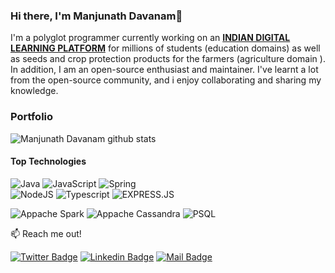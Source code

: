 ### Hi there, I'm Manjunath Davanam👋

I'm a polyglot programmer currently working on an [**INDIAN DIGITAL LEARNING PLATFORM**](https://sunbird.org) for millions of students (education domains) as well as seeds and crop protection products for the farmers (agriculture domain ). In addition, I am an open-source enthusiast and maintainer. I've learnt a lot from the open-source community, and i enjoy collaborating and sharing my knowledge.


### Portfolio

![Manjunath Davanam github stats](https://github-readme-stats.vercel.app/api?username=manjudr&show_icons=true&theme=dark&hide=stars,issues)

<!-- ![solarized-dark](https://github-readme-stats.vercel.app/api?username=manjudr&show_icons=true&hide=contribs,prs&cache_seconds=86400&theme=solarized-dark) -->

<!-- ![Top Langs](https://github-readme-stats.vercel.app/api/top-langs/?username=manjudr&theme=dracula) -->


#### Top Technologies

<!-- TODO: Make technologies links takes you to repositories -->

<img alt="Java" src="https://img.shields.io/badge/java-%23ED8B00.svg?&style=for-the-badge&logo=java&logoColor=white"/> <img alt="JavaScript" src="https://img.shields.io/badge/javascript%20-%23323330.svg?&style=for-the-badge&logo=javascript&logoColor=%23F7DF1E"/>
<img alt="Spring" src="https://img.shields.io/badge/Scala-DC322F?style=for-the-badge&logo=scala&logoColor=white"/>	
<img alt="NodeJS" src="https://img.shields.io/badge/node.js%20-%2343853D.svg?&style=for-the-badge&logo=node.js&logoColor=white"/> 
<img alt="Typescript" src="https://img.shields.io/badge/TypeScript-007ACC?style=for-the-badge&logo=typescript&logoColor=white"/> 
<img alt="EXPRESS.JS" src="https://img.shields.io/badge/Express.js-404D59?style=for-the-badge"/> 

<img alt="Appache Spark" src="https://img.shields.io/badge/-Apache%20Spark-red?style=for-the-badge&logo=apache%20spark&logoColor=white"/> <img alt = "Appache Cassandra" src="https://img.shields.io/badge/-Apache%20Cassandra-0769AD?style=for-the-badge&logo=apache%20cassandra&logoColor=white"/> <img alt ="PSQL" src="https://img.shields.io/badge/PostgreSQL-316192?style=for-the-badge&logo=postgresql&logoColor=white"/>




:mailbox: Reach me out!

[![Twitter Badge](https://img.shields.io/badge/-@Manju-1ca0f1?style=flat&labelColor=1ca0f1&logo=twitter&logoColor=white&link=https://twitter.com/BeingDavanam)](https://twitter.com/BeingDavanam) [![Linkedin Badge](https://img.shields.io/badge/-@Manju-0e76a8?style=flat&labelColor=0e76a8&logo=linkedin&logoColor=white)](https://www.linkedin.com/in/manjunathdr/) [![Mail Badge](https://img.shields.io/badge/-@Manju-c0392b?style=flat&labelColor=c0392b&logo=gmail&logoColor=white)](mailto:manjunathdavanam@gmail.com)


<!--
**manjudr/manjudr** is a ✨ _special_ ✨ repository because its `README.md` (this file) appears on your GitHub profile.

Here are some ideas to get you started:

- 🔭 I’m currently working on ...
- 🌱 I’m currently learning ...
- 👯 I’m looking to collaborate on ...
- 🤔 I’m looking for help with ...
- 💬 Ask me about ...
- 📫 How to reach me: ...
- 😄 Pronouns: ...
- ⚡ Fun fact: ...
-->
